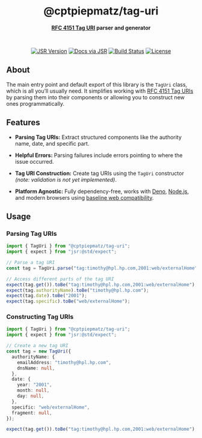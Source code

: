 <h1 align="center">@cptpiepmatz/tag-uri</h1>
<p align="center">
  <b>
    <a href="https://taguri.org">RFC 4151 Tag URI</a>
    parser and generator
  </b>
</p>

<br>
<div align="center">
  
  [![JSR Version](https://jsr.io/badges/@cptpiepmatz/tag-uri?style=for-the-badge)](https://jsr.io/@cptpiepmatz/tag-uri)
  [![Docs via JSR](https://img.shields.io/badge/docs-%23083344?style=for-the-badge&logo=jsr)](https://jsr.io/@cptpiepmatz/tag-uri/doc)
  [![Build Status](https://img.shields.io/github/actions/workflow/status/cptpiepmatz/tag-uri/cicd.yml?style=for-the-badge)](https://github.com/cptpiepmatz/tag-uri/actions/workflows/cicd.yml)
  [![License](https://img.shields.io/github/license/cptpiepmatz/tag-uri?style=for-the-badge)](https://github.com/cptpiepmatz/tag-uri/blob/main/LICENSE)

</div>

## About

The main entry point and default export of this library is the `TagUri` class,
which is all you’ll usually need. It simplifies working with
[RFC 4151 Tag URIs](https://taguri.org) by parsing them into their components or
allowing you to construct new ones programmatically.

## Features

- **Parsing Tag URIs:** Extract structured components like the authority name,
  date, and specific part.

- **Helpful Errors:** Parsing failures include errors pointing to where the
  issue occurred.

- **Tag URI Construction:** Create tag URIs using the `TagUri` constructor
  _(note: validation is not yet implemented)_.

- **Platform Agnostic:** Fully dependency-free, works with
  [Deno](https://deno.com), [Node.js](https://nodejs.org), and modern browsers
  using
  [baseline web compatibility](https://developer.mozilla.org/en-US/docs/Glossary/Baseline/Compatibility).

## Usage

### Parsing Tag URIs

```ts
import { TagUri } from "@cptpiepmatz/tag-uri";
import { expect } from "jsr:@std/expect";

// Parse a tag URI
const tag = TagUri.parse("tag:timothy@hpl.hp.com,2001:web/externalHome");

// Access different parts of the tag URI
expect(tag.get()).toBe("tag:timothy@hpl.hp.com,2001:web/externalHome");
expect(tag.authorityName).toBe("timothy@hpl.hp.com");
expect(tag.date).toBe("2001");
expect(tag.specific).toBe("web/externalHome");
```

### Constructing Tag URIs

```ts
import { TagUri } from "@cptpiepmatz/tag-uri";
import { expect } from "jsr:@std/expect";

// Create a new tag URI
const tag = new TagUri({
  authorityName: {
    emailAddress: "timothy@hpl.hp.com",
    dnsName: null,
  },
  date: {
    year: "2001",
    month: null,
    day: null,
  },
  specific: "web/externalHome",
  fragment: null,
});

expect(tag.get()).toBe("tag:timothy@hpl.hp.com,2001:web/externalHome");
```

